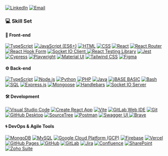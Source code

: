 <p>
    <a href="https://www.linkedin.com/in/bsingh4"><img alt="LinkedIn" src="https://img.shields.io/badge/LinkedIn-0A66C2.svg?logo=linkedin&logoColor=white"></a>
    <a href="mailto:bsinghv8@gmail.com"><img alt="Email" src="https://img.shields.io/badge/Email-D14836.svg?logo=gmail&logoColor=white"></a>
</p>

### 💻 Skill Set

#### 🎨 Front-end
<p>
    <a href="https://www.typescriptlang.org/docs/"><img alt="TypeScript" src="https://img.shields.io/badge/TypeScript-3178C6.svg?logo=typescript&logoColor=white"></a>
    <a href="https://developer.mozilla.org/en-US/docs/Web/JavaScript"><img alt="JavaScript (ES6+)" src="https://img.shields.io/badge/JavaScript_(ES6+)-F7DF1E.svg?logo=javascript&logoColor=black"></a>
    <a href="https://developer.mozilla.org/en-US/docs/Web/HTML"><img alt="HTML" src="https://img.shields.io/badge/HTML-E34F26.svg?logo=html5&logoColor=white"></a>
    <a href="https://developer.mozilla.org/en-US/docs/Web/CSS"><img alt="CSS" src="https://img.shields.io/badge/CSS-1572B6.svg?logo=css3&logoColor=white"></a>
    <a href="https://reactjs.org/docs/getting-started.html"><img alt="React" src="https://img.shields.io/badge/React-61DAFB.svg?logo=react&logoColor=black"></a>
    <a href="https://reactrouter.com/en/main"><img alt="React Router" src="https://img.shields.io/badge/React_Router-CA4245.svg?logo=reactrouter&logoColor=white"></a>
    <a href="https://react-hook-form.com/get-started"><img alt="React Hook Form" src="https://img.shields.io/badge/React_Hook_Form-EC5990.svg?logo=reacthookform&logoColor=white"></a>
        <a href="https://socket.io/docs/v4/client-api/"><img alt="Socket IO Client" src="https://img.shields.io/badge/WebSockets_(Client)-010101.svg?logo=socketdotio"> 
    <a href="https://testing-library.com/docs/react-testing-library/intro/"><img alt="React Testing Library" src="https://img.shields.io/badge/React_Testing_Library-E33332.svg?logo=testinglibrary&logoColor=white"></a>
    <a href="https://jestjs.io/docs/getting-started"><img alt="Jest" src="https://img.shields.io/badge/Jest-C21325.svg?logo=jest&logoColor=white"></a>
    <a href="https://docs.cypress.io/guides/overview/why-cypress"><img alt="Cypress" src="https://img.shields.io/badge/Cypress-69D3A7.svg?logo=cypress&logoColor=white"></a>
    <a href="https://playwright.dev/docs/intro"><img alt="Playwright" src="https://img.shields.io/badge/PlayWright-2EAD33.svg"></a>
    <a href="https://mui.com/getting-started/installation/"><img alt="Material UI" src="https://img.shields.io/badge/Material_UI-%23007FFF.svg?logo=mui&logoColor=white"></a>
    <a href="https://tailwindcss.com/docs"><img alt="Tailwind CSS" src="https://img.shields.io/badge/Tailwind_CSS-06B6D4.svg"></a>
    <a href="https://www.figma.com/resources/learn-design/"><img alt="Figma" src="https://img.shields.io/badge/Figma-F24E1E.svg?logo=figma&logoColor=white"></a> 
</p>

#### ⚙️ Back-end
<p>
    <a href="https://www.typescriptlang.org/docs/"><img alt="TypeScript" src="https://img.shields.io/badge/TypeScript-3178C6.svg?logo=typescript&logoColor=white"></a>
    <a href="https://nodejs.org/en/docs/"><img alt="Node.js" src="https://img.shields.io/badge/Node.js-5FA04E.svg?logo=node.js&logoColor=white"></a>
    <a href="https://docs.python.org/3/"><img alt="Python" src="https://img.shields.io/badge/Python-3776AB.svg?logo=python&logoColor=white"></a>
    <a href="https://www.php.net/docs.php"><img alt="PHP" src="https://img.shields.io/badge/PHP-777BB4.svg?logo=php&logoColor=white"></a>
    <a href="https://docs.oracle.com/javase/8/docs/"><img alt="Java" src="https://img.shields.io/badge/Java-007396.svg"></a>
    <a href="https://docs.rocketsoftware.com/bundle/jbase_lib_5x/page/sxp1715095745405.html"><img alt="jBASE BASIC" src="https://img.shields.io/badge/jBASE_BASIC-0033A0.svg"></a>
    <a href="https://www.gnu.org/software/bash/manual/"><img alt="Bash" src="https://img.shields.io/badge/Bash-121011.svg?logo=gnu-bash&logoColor=white"></a>
    <a href="https://www.w3schools.com/sql/"><img alt="SQL" src="https://custom-icon-badges.herokuapp.com/badge/SQL-025E8C.svg?logo=database&logoColor=white"></a>
    <a href="https://expressjs.com/en/starter/installing.html"><img alt="Express.js" src="https://img.shields.io/badge/Express.js-404d59.svg?logo=express&logoColor=white"></a>
    <a href="https://mongoosejs.com/docs/guide.html"><img alt="Mongoose" src="https://img.shields.io/badge/Mongoose_ODM-880000.svg?logo=mongoose"></a>
    <a href="https://handlebarsjs.com/guide/"><img alt="Handlebars" src="https://img.shields.io/badge/Handlebars.js-000000.svg?logo=handlebarsdotjs"></a>
    <a href="https://socket.io/docs/v4/server-api/"><img alt="Socket IO Server" src="https://img.shields.io/badge/WebSockets_(Server)-010101.svg?logo=socketdotio"> 
</a>
</p>

#### 🛠️ Development
<p>
    <a href="https://code.visualstudio.com/docs"><img alt="Visual Studio Code" src="https://img.shields.io/badge/Visual%20Studio%20Code-0078d7.svg?logo=visual-studio-code&logoColor=white"></a>
    <a href="https://create-react-app.dev/docs/getting-started"><img alt="Create React App" src="https://img.shields.io/badge/Create_React_App-09D3AC.svg?logo=createreactapp&logoColor=white"></a>
    <a href="https://vitejs.dev/guide/"><img alt="Vite" src="https://img.shields.io/badge/Vite-646CFF.svg?logo=vite&logoColor=white"></a>
    <a href="#"><img alt="GitLab Web IDE" src="https://img.shields.io/badge/GitLab_Web_IDE-FC6D26.svg?logo=gitlab&logoColor=white"></a>
    <a href="https://git-scm.com/docs"><img alt="Git" src="https://img.shields.io/badge/Git-F05033.svg?logo=git&logoColor=white"></a>
    <a href="https://desktop.github.com/"><img alt="GitHub Desktop" src="https://img.shields.io/badge/GitHub_Desktop-6e5494.svg?logo=github"></a>
    <a href="https://confluence.atlassian.com/get-started-with-sourcetree"><img alt="SourceTree" src="https://img.shields.io/badge/SourceTree-0052CC.svg?logo=sourcetree"></a>
    <a href="https://learning.postman.com/docs/getting-started/introduction/"><img alt="Postman" src="https://img.shields.io/badge/Postman-FF6C37?logo=postman&logoColor=white"></a>
    <a href="https://swagger.io/tools/swagger-ui/"><img alt="Swagger UI" src="https://img.shields.io/badge/Swagger%20UI-85EA2D.svg?logo=swagger&logoColor=black">
    <a href="https://brave.com/"><img alt="Brave" src="https://img.shields.io/badge/-Brave-FB542B?logo=brave&logoColor=white"></a>
</p>

#### 🌀 DevOps & Agile Tools
<p>
    <a href="https://docs.mongodb.com/"><img alt="MongoDB" src="https://img.shields.io/badge/MongoDB-47A248.svg?logo=mongodb&logoColor=white"></a>
    <a href="https://dev.mysql.com/doc/"><img alt="MySQL" src="https://img.shields.io/badge/MySQL-4479A1.svg?logo=mysql&logoColor=white"></a>
    <a href="https://cloud.google.com/docs/application-hosting"><img alt="Google Cloud Platform (GCP)" src="https://img.shields.io/badge/Google_Cloud-4285F4.svg?logo=googlecloud&logoColor=white"></a>
    <a href="https://firebase.google.com/docs/build"><img alt="Firebase" src="https://img.shields.io/badge/Firebase-DD2C00.svg?logo=firebase"></a>
    <a href="https://vercel.com/docs"><img alt="Vercel" src="https://img.shields.io/badge/Vercel-000000.svg?logo=vercel"></a>
    <a href="https://pages.github.com/"><img alt="GitHub Pages" src="https://img.shields.io/badge/GitHub_Pages-222222.svg?logo=githubpages">
    <a href="https://github.com/"><img alt="GitHub" src="https://img.shields.io/badge/GitHub-181717.svg?logo=github"></a>
    <a href="https://about.gitlab.com/"><img alt="GitLab" src="https://img.shields.io/badge/GitLab-FC6D26.svg?logo=gitlab&logoColor=white"></a>
    <a href="https://www.atlassian.com/software/jira"><img alt="Jira" src="https://img.shields.io/badge/Jira-0052CC.svg?logo=jira&logoColor=white"></a>
    <a href="https://www.atlassian.com/software/confluence"><img alt="Confluence" src="https://img.shields.io/badge/Confluence-172B4D.svg?logo=confluence&logoColor=white"></a>
    <a href="https://www.microsoft.com/en-us/microsoft-365/sharepoint/collaboration"><img alt="SharePoint" src="https://img.shields.io/badge/SharePoint-0078D4.svg?logo=microsoft-sharepoint&logoColor=white"></a>
    <a href="https://help.zoho.com/portal/en/kb"><img alt="Zoho Suite" src="https://img.shields.io/badge/Zoho_Suite-DC3741.svg?logo=zoho&logoColor=white"></a>
</a>
</p>

<!--
#### 🌐 Utilities
<p>
    <a href="#"><img alt="Shift browser" src=""></a>
    <a href="https://regex101.com/"><img alt="Regex 101" src=""></a>
    <a href="https://www.site24x7.com/tools/time-stamp-converter.html"><img alt="Unix Timestamp Converter" src=""></a>
    <a href="https://piehost.com/websocket-tester"><img alt="WebSocket Tester" src=""></a>
</a>
    <a href="https://jwt.io/"><img alt="JWT.IO" src=""></a>
    <a href="https://www.npmjs.com/package/jwt-cli"><img alt="JWT CLI" src=""></a>
</p> 

**basinghse/basinghse** is a ✨ _special_ ✨ repository because its `README.md` (this file) appears on your GitHub profile.

Here are some ideas to get you started:

- 🔭 I’m currently working on ...
- 🌱 I’m currently learning ...
- 👯 I’m looking to collaborate on ...
- 🤔 I’m looking for help with ...
- 💬 Ask me about ...
- 📫 How to reach me: ...
- 😄 Pronouns: ...
- ⚡ Fun fact: ...
-->

